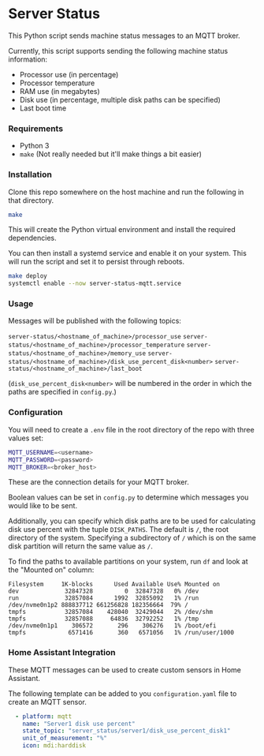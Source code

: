 # Server Status

This Python script sends machine status messages to an MQTT broker.

Currently, this script supports sending the following machine status information:
- Processor use (in percentage)
- Processor temperature
- RAM use (in megabytes)
- Disk use (in percentage, multiple disk paths can be specified)
- Last boot time

### Requirements
- Python 3
- `make` (Not really needed but it'll make things a bit easier)

### Installation
Clone this repo somewhere on the host machine and run the following in that directory.

```bash
make
```

This will create the Python virtual environment and install the required dependencies.

You can then install a systemd service and enable it on your system. This will run the script and set it to persist through reboots.

```bash
make deploy
systemctl enable --now server-status-mqtt.service
```

### Usage
Messages will be published with the following topics:

`server-status/<hostname_of_machine>/processor_use`
`server-status/<hostname_of_machine>/processor_temperature`
`server-status/<hostname_of_machine>/memory_use`
`server-status/<hostname_of_machine>/disk_use_percent_disk<number>`
`server-status/<hostname_of_machine>/last_boot`

(`disk_use_percent_disk<number>` will be numbered in the order in which the paths are specified in `config.py`.)

### Configuration
You will need to create a `.env` file in the root directory of the repo with three values set:

```bash
MQTT_USERNAME=<username>
MQTT_PASSWORD=<password>
MQTT_BROKER=<broker_host>
```

These are the connection details for your MQTT broker.

Boolean values can be set in `config.py` to determine which messages you would like to be sent.

Additionally, you can specify which disk paths are to be used for calculating disk use percent with the tuple `DISK_PATHS`. The default is `/`, the root directory of the system. Specifying a subdirectory of `/` which is on the same disk partition will return the same value as `/`.

To find the paths to available partitions on your system, run `df` and look at the "Mounted on" column:

```
Filesystem     1K-blocks      Used Available Use% Mounted on
dev             32847328         0  32847328   0% /dev
run             32857084      1992  32855092   1% /run
/dev/nvme0n1p2 888837712 661256828 182356664  79% /
tmpfs           32857084    428040  32429044   2% /dev/shm
tmpfs           32857088     64836  32792252   1% /tmp
/dev/nvme0n1p1    306572       296    306276   1% /boot/efi
tmpfs            6571416       360   6571056   1% /run/user/1000
```

### Home Assistant Integration
These MQTT messages can be used to create custom sensors in Home Assistant.

The following template can be added to you `configuration.yaml` file to create an MQTT sensor.

```yaml
  - platform: mqtt
    name: "Server1 disk use percent"
    state_topic: "server_status/server1/disk_use_percent_disk1"
    unit_of_measurement: "%"
    icon: mdi:harddisk
```

